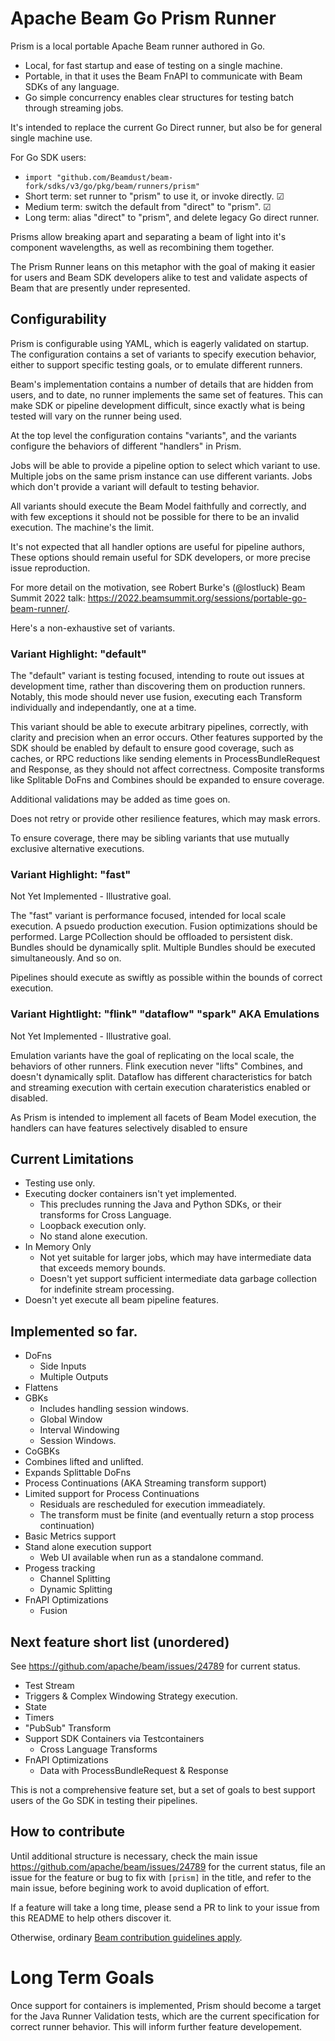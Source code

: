 <!--
    Licensed to the Apache Software Foundation (ASF) under one
    or more contributor license agreements.  See the NOTICE file
    distributed with this work for additional information
    regarding copyright ownership.  The ASF licenses this file
    to you under the Apache License, Version 2.0 (the
    "License"); you may not use this file except in compliance
    with the License.  You may obtain a copy of the License at

      http://www.apache.org/licenses/LICENSE-2.0

    Unless required by applicable law or agreed to in writing,
    software distributed under the License is distributed on an
    "AS IS" BASIS, WITHOUT WARRANTIES OR CONDITIONS OF ANY
    KIND, either express or implied.  See the License for the
    specific language governing permissions and limitations
    under the License.
-->

# Apache Beam Go Prism Runner

Prism is a local portable Apache Beam runner authored in Go.

* Local, for fast startup and ease of testing on a single machine.
* Portable, in that it uses the Beam FnAPI to communicate with Beam SDKs of any language.
* Go simple concurrency enables clear structures for testing batch through streaming jobs.

It's intended to replace the current Go Direct runner, but also be for general
single machine use.

For Go SDK users:
  - `import "github.com/Beamdust/beam-fork/sdks/v3/go/pkg/beam/runners/prism"`
  - Short term: set runner to "prism" to use it, or invoke directly. &#x2611;
  - Medium term: switch the default from "direct" to "prism". &#x2611;
  - Long term: alias "direct" to "prism", and delete legacy Go direct runner.

Prisms allow breaking apart and separating a beam of light into
it's component wavelengths, as well as recombining them together.

The Prism Runner leans on this metaphor with the goal of making it
easier for users and Beam SDK developers alike to test and validate
aspects of Beam that are presently under represented.

## Configurability

Prism is configurable using YAML, which is eagerly validated on startup.
The configuration contains a set of variants to specify execution behavior,
either to support specific testing goals, or to emulate different runners.

Beam's implementation contains a number of details that are hidden from
users, and to date, no runner implements the same set of features. This
can make SDK or pipeline development difficult, since exactly what is
being tested will vary on the runner being used.

At the top level the configuration contains "variants", and the variants
configure the behaviors of different "handlers" in Prism.

Jobs will be able to provide a pipeline option to select which variant to
use. Multiple jobs on the same prism instance can use different variants.
Jobs which don't provide a variant will default to testing behavior.

All variants should execute the Beam Model faithfully and correctly,
and with few exceptions it should not be possible for there to be an
invalid execution. The machine's the limit.

It's not expected that all handler options are useful for pipeline authors,
These options should remain useful for SDK developers,
or more precise issue reproduction.

For more detail on the motivation, see Robert Burke's (@lostluck) Beam Summit 2022 talk:
https://2022.beamsummit.org/sessions/portable-go-beam-runner/.

Here's a non-exhaustive set of variants.

### Variant Highlight: "default"

The "default" variant is testing focused, intending to route out issues at development
time, rather than discovering them on production runners. Notably, this mode should
never use fusion, executing each Transform individually and independantly, one at a time.

This variant should be able to execute arbitrary pipelines, correctly, with clarity and
precision when an error occurs. Other features supported by the SDK should be enabled by default to
ensure good coverage, such as caches, or RPC reductions like sending elements in
ProcessBundleRequest and Response, as they should not affect correctness. Composite
transforms like Splitable DoFns and Combines should be expanded to ensure coverage.

Additional validations may be added as time goes on.

Does not retry or provide other resilience features, which may mask errors.

To ensure coverage, there may be sibling variants that use mutually exclusive alternative
executions.

### Variant Highlight: "fast"

Not Yet Implemented - Illustrative goal.

The "fast" variant is performance focused, intended for local scale execution.
A psuedo production execution. Fusion optimizations should be performed.
Large PCollection should be offloaded to persistent disk. Bundles should be
dynamically split. Multiple Bundles should be executed simultaneously. And so on.

Pipelines should execute as swiftly as possible within the bounds of correct
execution.

### Variant Hightlight: "flink" "dataflow" "spark" AKA Emulations

Not Yet Implemented - Illustrative goal.

Emulation variants have the goal of replicating on the local scale,
the behaviors of other runners. Flink execution never "lifts" Combines, and
doesn't dynamically split. Dataflow has different characteristics for batch
and streaming execution with certain execution charateristics enabled or
disabled.

As Prism is intended to implement all facets of Beam Model execution, the handlers
can have features selectively disabled to ensure

## Current Limitations

* Testing use only.
* Executing docker containers isn't yet implemented.
    * This precludes running the Java and Python SDKs, or their transforms for Cross Language.
    * Loopback execution only.
    * No stand alone execution.
* In Memory Only
    * Not yet suitable for larger jobs, which may have intermediate data that exceeds memory bounds.
    * Doesn't yet support sufficient intermediate data garbage collection for indefinite stream processing.
* Doesn't yet execute all beam pipeline features.

## Implemented so far.

* DoFns
    * Side Inputs
    * Multiple Outputs
* Flattens
* GBKs
    * Includes handling session windows.
    * Global Window
    * Interval Windowing
    * Session Windows.
* CoGBKs
* Combines lifted and unlifted.
* Expands Splittable DoFns
* Process Continuations (AKA Streaming transform support)
* Limited support for Process Continuations
  * Residuals are rescheduled for execution immeadiately.
  * The transform must be finite (and eventually return a stop process continuation)
* Basic Metrics support
* Stand alone execution support
  * Web UI available when run as a standalone command.
* Progess tracking
    * Channel Splitting
    * Dynamic Splitting
* FnAPI Optimizations
  * Fusion

## Next feature short list (unordered)

See https://github.com/apache/beam/issues/24789 for current status.

* Test Stream
* Triggers & Complex Windowing Strategy execution.
* State
* Timers
* "PubSub" Transform
* Support SDK Containers via Testcontainers
  * Cross Language Transforms
* FnAPI Optimizations
  * Data with ProcessBundleRequest & Response

This is not a comprehensive feature set, but a set of goals to best
support users of the Go SDK in testing their pipelines.

## How to contribute

Until additional structure is necessary, check the main issue
https://github.com/apache/beam/issues/24789 for the current
status, file an issue for the feature or bug to fix with `[prism]`
in the title, and refer to the main issue, before begining work
to avoid duplication of effort.

If a feature will take a long time, please send a PR to
link to your issue from this README to help others discover it.

Otherwise, ordinary [Beam contribution guidelines apply](https://beam.apache.org/contribute/).

# Long Term Goals

Once support for containers is implemented, Prism should become a target
for the Java Runner Validation tests, which are the current specification
for correct runner behavior. This will inform further feature developement.
